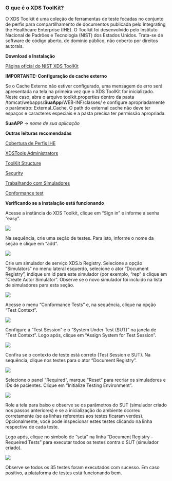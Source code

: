 ### O que é o XDS ToolKit? 

O XDS Toolkit é uma coleção de ferramentas de teste focadas no conjunto de perfis para compartilhamento de documentos publicada pelo Integrating the Healthcare Enterprise (IHE). O Toolkit foi desenvolvido pelo Instituto Nacional de Padrões e Tecnologia (NIST) dos Estados Unidos. Trata-se de software de código aberto, de domínio público, não coberto por direitos autorais.

**Download e Instalação**

[Página oficial do NIST XDS ToolKit](https://github.com/usnistgov/iheos-toolkit2/wiki/installing)


**IMPORTANTE: Configuração de cache externo**

Se o Cache Externo não estiver configurado, uma mensagem de erro será apresentada na tela na primeira vez que o XDS ToolKit for inicializado. Neste caso, abra o arquivo toolkit.properties dentro da pasta /tomcat/webapps/**SuaApp**/WEB-INF/classes/ e configure apropriadamente o parâmetro: External_Cache.
O path do external cache não deve ter espaços e caracteres especiais e a pasta precisa ter permissão apropriada.

**SuaAPP** -> _nome de sua aplicação_

**Outras leituras recomendadas**

[Cobertura de Perfis IHE](
https://github.com/usnistgov/iheos-toolkit2/wiki/Profile-Coverage)

[XDSTools Administrators](
https://github.com/usnistgov/iheos-toolkit2/wiki/XDSTools-Administrators)

[ToolKit Structure](
https://github.com/usnistgov/iheos-toolkit2/wiki/Toolkit-Structure)

[Security](
https://github.com/usnistgov/iheos-toolkit2/wiki/Security)

[Trabalhando com Simuladores](
https://github.com/usnistgov/iheos-toolkit2/wiki/Using-simulators-instead-of-the-old-Public-Registry-server)

[Conformance test](
https://github.com/usnistgov/iheos-toolkit2/wiki/Conformance-Test-Tool)


**Verificando se a instalação está funcionando**

Acesse a instância do XDS Toolkit, clique em “Sign in” e informe a senha “easy”.

![](./media/image2-1.png)

Na sequência, crie uma seção de testes. Para isto, informe o nome da seção e clique em “add”.

![](./media/image2-2.png)

Crie um simulador de serviço XDS.b Registry. Selecione a opção “Simulators” no menu lateral esquerdo, selecione o ator “Document Registry”, indique um id para este simulador (por exemplo, “rep” e clique em “Create Actor Simulator”. Observe se o novo simulador foi incluído na lista de simuladores para esta seção.

![](./media/image2-3.png)

Acesse o menu “Conformance Tests” e, na sequência, clique na opção “Test Context”.


![](./media/image2-4.png)

Configure a “Test Session” e o “System Under Test (SUT)” na janela de “Test Context”. Logo após, clique em “Assign System for Test Session”.


![](./media/image2-5.png)

Confira se o contexto de teste está correto (Test Session e SUT).  Na sequência, clique nos testes para o ator “Document Registry”.


![](./media/image2-6.png)

Selecione o panel “Required”, marque “Reset” para recriar os simuladores e IDs de pacientes. Clique em “Initialize Testing Environment”.


![](./media/image2-7.png)


Role a tela para baixo e observe se os parâmetros do SUT (simulador criado nos passos anteriores) e se a inicialização do ambiente ocorreu corretamente (se as linhas referentes aos testes ficaram verdes). Opcionalmente, você pode inspecionar estes testes clicando na linha respectiva de cada teste. 

Logo após, clique no simbolo de “seta” na linha “Document Registry – Requeired Tests” para executar todos os testes contra o SUT (simulador criado).

![](./media/image2-8.png)

Observe se todos os 35 testes foram executados com sucesso. Em caso positivo, a plataforma de testes está funcionando bem.